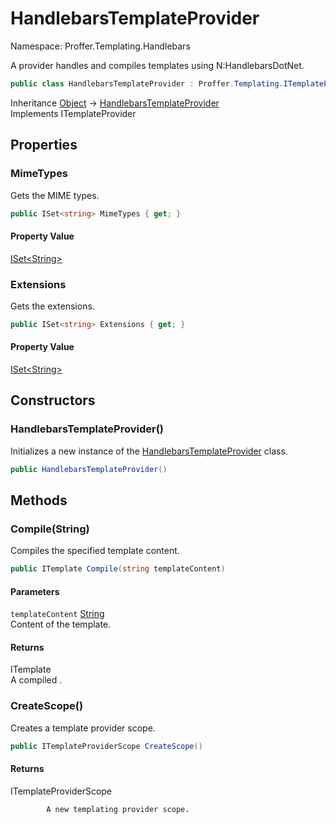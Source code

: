 # HandlebarsTemplateProvider

Namespace: Proffer.Templating.Handlebars

A provider handles and compiles templates using N:HandlebarsDotNet.

```csharp
public class HandlebarsTemplateProvider : Proffer.Templating.ITemplateProvider
```

Inheritance [Object](https://docs.microsoft.com/en-us/dotnet/api/system.object) → [HandlebarsTemplateProvider](./proffer.templating.handlebars.handlebarstemplateprovider)<br>
Implements ITemplateProvider

## Properties

### **MimeTypes**

Gets the MIME types.

```csharp
public ISet<string> MimeTypes { get; }
```

#### Property Value

[ISet&lt;String&gt;](https://docs.microsoft.com/en-us/dotnet/api/system.collections.generic.iset-1)<br>

### **Extensions**

Gets the extensions.

```csharp
public ISet<string> Extensions { get; }
```

#### Property Value

[ISet&lt;String&gt;](https://docs.microsoft.com/en-us/dotnet/api/system.collections.generic.iset-1)<br>

## Constructors

### **HandlebarsTemplateProvider()**

Initializes a new instance of the [HandlebarsTemplateProvider](./proffer.templating.handlebars.handlebarstemplateprovider) class.

```csharp
public HandlebarsTemplateProvider()
```

## Methods

### **Compile(String)**

Compiles the specified template content.

```csharp
public ITemplate Compile(string templateContent)
```

#### Parameters

`templateContent` [String](https://docs.microsoft.com/en-us/dotnet/api/system.string)<br>
Content of the template.

#### Returns

ITemplate<br>
A compiled .

### **CreateScope()**

Creates a template provider scope.

```csharp
public ITemplateProviderScope CreateScope()
```

#### Returns

ITemplateProviderScope<br>

            A new templating provider scope.
